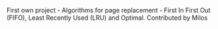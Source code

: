 First own project -
Algorithms for page replacement - First In First Out (FIFO), Least Recently Used (LRU) and Optimal.
Contributed by Milos
